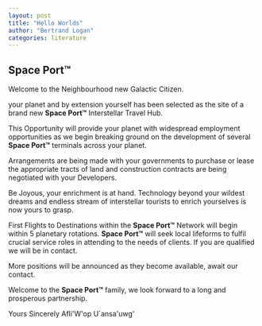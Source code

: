 ```yaml
---
layout: post
title: "Hello Worlds"
author: "Bertrand Logan"
categories: literature
---
```


## Space Port™

Welcome to the Neighbourhood new Galactic Citizen.

your planet and by extension yourself has been selected as the site of a brand new **Space Port™** Interstellar Travel Hub.

This Opportunity will provide your planet with widespread employment opportunities as we begin breaking ground on the development of several **Space Port™** terminals across your planet.

Arrangements are being made with your governments to purchase or lease the appropriate tracts of land and construction contracts are being negotiated with your Developers.

Be Joyous, your enrichment is at hand. Technology beyond your wildest dreams and endless stream of interstellar tourists to enrich yourselves is now yours to grasp.

First Flights to Destinations within the **Space Port™** Network will begin within 5 planetary rotations. **Space Port™** will seek local lifeforms to fulfil crucial service roles in attending to the needs of clients. If you are qualified we will be in contact.

More positions will be announced as they become available, await our contact.

Welcome to the **Space Port™** family, we look forward to a long and prosperous partnership.

Yours Sincerely
Afli'W'op U`ansa'uwg' 